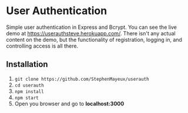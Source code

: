 # User Authentication
Simple user authentication in Express and Bcrypt. You can see the live demo at https://userauthsteve.herokuapp.com/. There isn't any actual content on the demo, but the functionality of registration, logging in, and controlling access is all there. 
## Installation

1. ```git clone https://github.com/StephenMayeux/userauth```
2. ```cd userauth```
3. ```npm install```
4. ```npm start```
5. Open you browser and go to **localhost:3000**
